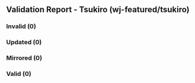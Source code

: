 ## Validation Report - Tsukiro (wj-featured/tsukiro)


### Invalid (0)
### Updated (0)
### Mirrored (0)
### Valid (0)
